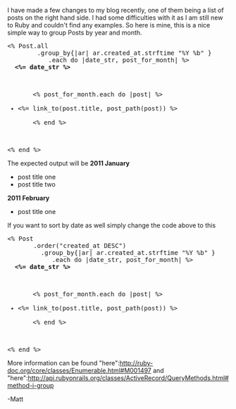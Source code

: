 I have made a few changes to my blog recently, one of them being a list of posts on the right hand side. I had some difficulties with it as I am still new to Ruby and couldn't find any examples. So here is mine, this is a nice simple way to group Posts by year and month.

<pre>
<% Post.all
        .group_by{|ar| ar.created_at.strftime "%Y %b" }
           .each do |date_str, post_for_month| %>
  <b><%= date_str %></b>
  <ul>
    <% post_for_month.each do |post| %>
      <li><%= link_to(post.title, post_path(post)) %></li>
    <% end %>
  </ul>
<% end %>
</pre>

The expected output will be
<b>2011 January</b>
* post title one
* post title two


<b>2011 February</b>
* post title one


If you want to sort by date as well simply change the code above to this

<pre>
<% Post
       .order("created_at DESC")
         .group_by{|ar| ar.created_at.strftime "%Y %b" }
            .each do |date_str, post_for_month| %>
  <b><%= date_str %></b>
  <ul>
    <% post_for_month.each do |post| %>
      <li><%= link_to(post.title, post_path(post)) %></li>
    <% end %>
  </ul>
<% end %>
</pre>

More information can be found "here":http://ruby-doc.org/core/classes/Enumerable.html#M001497 and "here":http://api.rubyonrails.org/classes/ActiveRecord/QueryMethods.html#method-i-group

-Matt